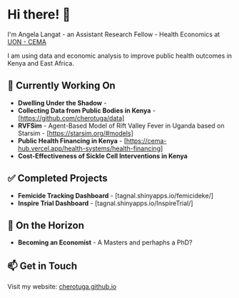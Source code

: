 # Hi there! 👋

I'm Angela Langat - an Assistant Research Fellow - Health Economics at [UON - CEMA](https://cema-africa.uonbi.ac.ke/)

I am using data and economic analysis to improve public health outcomes in Kenya and East Africa.

## 🔬 Currently Working On

- **Dwelling Under the Shadow** - 
- **Collecting Data from Public Bodies in Kenya** - [https://github.com/cherotuga/data]
- **RVFSim** - Agent-Based Model of Rift Valley Fever in Uganda based on Starsim - [https://starsim.org/#models]
- **Public Health Financing in Kenya** - [https://cema-hub.vercel.app/health-systems/health-financing]
- **Cost-Effectiveness of Sickle Cell Interventions in Kenya** 

## ✅ Completed Projects

- **Femicide Tracking Dashboard** - [tagnal.shinyapps.io/femicideke/]
- **Inspire Trial Dashboard** - [tagnal.shinyapps.io/InspireTrial/]

## 🎯 On the Horizon

- **Becoming an Economist** - A Masters and perhaphs a PhD?

## 📫 Get in Touch

Visit my website: [cherotuga.github.io](https://cherotuga.github.io/alangat)
